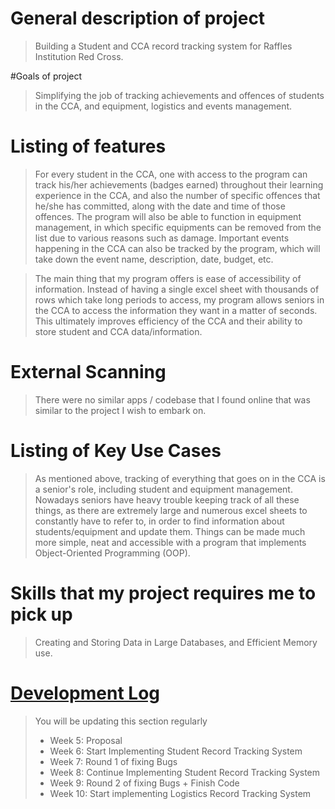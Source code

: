 # General description of project
> Building a Student and CCA record tracking system for Raffles Institution Red Cross. 

#Goals of project
> Simplifying the job of tracking achievements and offences of students in the CCA, and equipment, logistics and events management. 

# Listing of features

> For every student in the CCA, one with access to the program can track his/her achievements (badges earned) throughout their learning experience in the CCA, and also the number of specific offences that he/she has committed, along with the date and time of those offences. The program will also be able to function in equipment management, in which specific equipments can be removed from the list due to various reasons such as damage. Important events happening in the CCA can also be tracked by the program, which will take down the event name, description, date, budget, etc. 

> The main thing that my program offers is ease of accessibility of information. Instead of having a single excel sheet with thousands of rows which take long periods to access, my program allows seniors in the CCA to access the information they want in a matter of seconds. This ultimately improves efficiency of the CCA and their ability to store student and CCA data/information.

# External Scanning
> There were no similar apps / codebase that I found online that was similar to the project I wish to embark on. 

# Listing of Key Use Cases

> As mentioned above, tracking of everything that goes on in the CCA is a senior's role, including student and equipment management. Nowadays seniors have heavy trouble keeping track of all these things, as there are extremely large and numerous excel sheets to constantly have to refer to, in order to find information about students/equipment and update them. Things can be made much more simple, neat and accessible with a program that implements Object-Oriented Programming (OOP).

# Skills that my project requires me to pick up
> Creating and Storing Data in Large Databases, and Efficient Memory use. 

# [Development Log](/devlog.md)
> You will be updating this section regularly
> - Week 5: Proposal
> - Week 6: Start Implementing Student Record Tracking System
> - Week 7: Round 1 of fixing Bugs
> - Week 8: Continue Implementing Student Record Tracking System
> - Week 9: Round 2 of fixing Bugs + Finish Code
> - Week 10: Start implementing Logistics Record Tracking System
